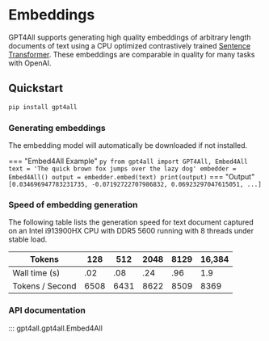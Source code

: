 # Embeddings
GPT4All supports generating high quality embeddings of arbitrary length documents of text using a CPU optimized contrastively trained [Sentence Transformer](https://www.sbert.net/). These embeddings are comparable in quality for many tasks with OpenAI.

## Quickstart

```bash
pip install gpt4all
```

### Generating embeddings
The embedding model will automatically be downloaded if not installed.

=== "Embed4All Example"
    ``` py
    from gpt4all import GPT4All, Embed4All
    text = 'The quick brown fox jumps over the lazy dog'
    embedder = Embed4All()
    output = embedder.embed(text)
    print(output)
    ```
=== "Output"
    ```
    [0.034696947783231735, -0.07192722707986832, 0.06923297047615051, ...]
    ```
### Speed of embedding generation
The following table lists the generation speed for text document captured on an Intel i913900HX CPU with DDR5 5600 running with 8 threads under stable load.

| Tokens          | 128  | 512  | 2048 | 8129 | 16,384 |
| --------------- | ---- | ---- | ---- | ---- | ---- |
| Wall time (s)   | .02  | .08  | .24  | .96  | 1.9  |
| Tokens / Second | 6508 | 6431 | 8622 | 8509 | 8369 |


### API documentation
::: gpt4all.gpt4all.Embed4All
